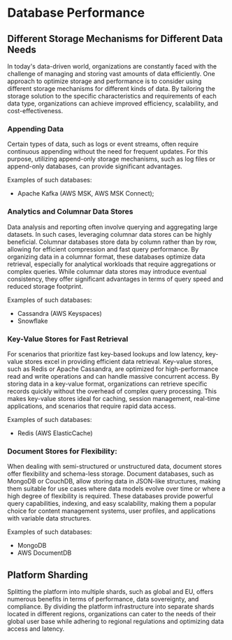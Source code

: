 # Database Performance

## Different Storage Mechanisms for Different Data Needs

In today's data-driven world, organizations are constantly 
faced with the challenge of managing and storing vast amounts 
of data efficiently. One approach to optimize storage and 
performance is to consider using different storage mechanisms 
for different kinds of data. By tailoring the storage solution 
to the specific characteristics and requirements of each data 
type, organizations can achieve improved efficiency, scalability, 
and cost-effectiveness.

### Appending Data

Certain types of data, such as logs or event streams, often require continuous 
appending without the need for frequent updates. For this purpose, utilizing 
append-only storage mechanisms, such as log files or append-only databases, can 
provide significant advantages. 

Examples of such databases:
* Apache Kafka (AWS MSK, AWS MSK Connect);

### Analytics and Columnar Data Stores

Data analysis and reporting often involve querying and aggregating 
large datasets. In such cases, leveraging columnar data stores can 
be highly beneficial. Columnar databases store data by column rather 
than by row, allowing for efficient compression and fast query 
performance. By organizing data in a columnar format, these databases 
optimize data retrieval, especially for analytical workloads that require
aggregations or complex queries. While columnar data stores may introduce 
eventual consistency, they offer significant advantages in terms of query 
speed and reduced storage footprint.

Examples of such databases:
* Cassandra (AWS Keyspaces)
* Snowflake

### Key-Value Stores for Fast Retrieval

For scenarios that prioritize fast key-based lookups and low latency, 
key-value stores excel in providing efficient data retrieval. Key-value 
stores, such as Redis or Apache Cassandra, are optimized for high-performance 
read and write operations and can handle massive concurrent access. By storing 
data in a key-value format, organizations can retrieve specific records quickly 
without the overhead of complex query processing. This makes key-value stores 
ideal for caching, session management, real-time applications, and scenarios 
that require rapid data access.

Examples of such databases:
* Redis (AWS ElasticCache)

### Document Stores for Flexibility:

When dealing with semi-structured or unstructured data, document stores offer
flexibility and schema-less storage. Document databases, such as MongoDB or 
CouchDB, allow storing data in JSON-like structures, making them suitable for 
use cases where data models evolve over time or where a high degree of 
flexibility is required. These databases provide powerful query capabilities, 
indexing, and easy scalability, making them a popular choice for content management 
systems, user profiles, and applications with variable data structures.

Examples of such databases:
* MongoDB
* AWS DocumentDB

## Platform Sharding

Splitting the platform into multiple shards, such as global and EU, offers numerous 
benefits in terms of performance, data sovereignty, and compliance. By dividing the 
platform infrastructure into separate shards located in different regions, 
organizations can cater to the needs of their global user base while adhering to 
regional regulations and optimizing data access and latency.
